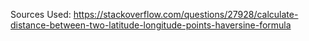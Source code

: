 Sources Used:
https://stackoverflow.com/questions/27928/calculate-distance-between-two-latitude-longitude-points-haversine-formula
